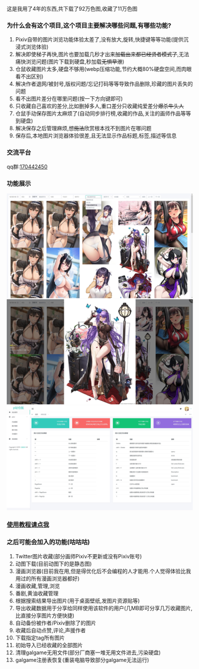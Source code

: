 这是我用了4年的东西,共下载了92万色图,收藏了11万色图

### 为什么会有这个项目,这个项目主要解决哪些问题,有哪些功能?

1. Pixiv自带的图片浏览功能体验太差了,没有放大,旋转,快捷键等等功能(提供沉浸式浏览体验)
2. 解决即使梯子再快,图片也要加载几秒才出来~~加载出来都已经贤者模式了~~,无法痛快浏览问题(图片下载到硬盘,秒加载~~无惧早泄~~)
3. 仓鼠收藏图片太多,硬盘不够用(webp压缩功能,节约大概80%硬盘空间,而肉眼看不出区别)
4. 解决作者退网/被封号,版权问题/忘记打码等等导致作品删除,珍藏的图片丢失的问题
5. 看不出图片差分在哪里问题(按一下方向键即可)
6. 只收藏自己喜欢的差分,比如删掉多人,重口差分只收藏纯爱差分~~爆杀牛头人~~
7. 仓鼠手动保存图片太麻烦了(自动同步排行榜,收藏的作品,关注的画师作品等等到硬盘)
8. 解决保存之后管理麻烦,想~~施法~~欣赏根本找不到图片在哪问题
9. 保存后,本地图片浏览器体验很差,且无法显示作品标题,标签,描述等信息

### 交流平台
qq群:[170442450](https://qm.qq.com/cgi-bin/qm/qr?k=eroRaAhTLGrd223gk3HRdPQ9PFJn7DV1&jump_from=webapi&authKey=nZhnIxLtZktoABsR8OynloPG9278FIGeFJWn7/sukzVZEoV281XVz+iQCENM8OJq)

### 功能展示
![图片列表](gallery.jpg)
![图片浏览](oneImage.jpg)
![后台功能,快捷键](admin.jpg)

### [使用教程请点我](教程.md)

### 之后可能会加入的功能(咕咕咕)

1. Twitter图片收藏(部分画师Pixiv不更新或没有Pixiv账号)
2. 动图下载(目前动图下的是静态图)
3. 漫画浏览器(目前我在用,但是得优化后不会编程的人才能用.个人觉得体验比我用过的所有漫画浏览器都好)
4. 漫画收藏,管理,浏览
5. 番剧,黄油收藏管理
6. 根据搜索结果导出图片(用于桌面壁纸,发图片资源贴等)
7. 导出收藏数据用于分享给同样使用该软件的用户(几MB即可分享几万收藏图片,比直接分享图片方便快捷)
8. 自动备份被作者/Pixiv删除了的图片
9. 收藏后自动点赞,评论,声援作者
10. 下载指定tag所有图片
11. 初始导入已经收藏的全部图片
12. 清理galgame无用文件(部分厂商塞一堆无用文件进去,污染硬盘)
13. galgame注册表恢复(重装电脑导致部分galgame无法运行)
